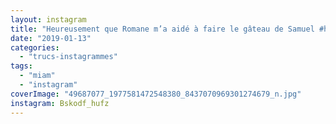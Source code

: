 ```yaml
---
layout: instagram
title: "Heureusement que Romane m’a aidé à faire le gâteau de Samuel #hum #bonanniversaire #9ans"
date: "2019-01-13"
categories: 
  - "trucs-instagrammes"
tags: 
  - "miam"
  - "instagram"
coverImage: "49687077_1977581472548380_8437070969301274679_n.jpg"
instagram: Bskodf_hufz
---
```

